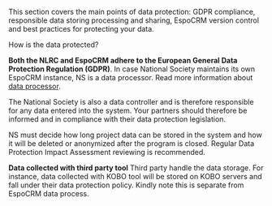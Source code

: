 This section covers the main points of data protection: GDPR compliance, responsible data storing processing and sharing, EspoCRM version control and best practices for protecting your data. 

How is the data protected? 

  **Both the NLRC and EspoCRM adhere to the European General Data Protection Regulation (GDPR)**. In case National Society maintains its own EspoCRM instance, NS is a data processor. Read more information about [data processor](https://www.gdpreu.org/the-regulation/key-concepts/data-controllers-and-processors/).

  The National Society is also a data controller and is therefore responsible for any data entered into the system. Your partners should therefore be informed and in compliance with their data protection legislation.

  NS must decide how long project data can be stored in the system and how it will be deleted or anonymized after the program is closed. Regular Data Protection Impact Assessment reviewing is recommended. 

**Data collected with third party tool** Third party handle the data storage. For instance, data collected with KOBO tool will be stored on KOBO servers and fall under their data protection policy. Kindly note this is separate from EspoCRM data process.

